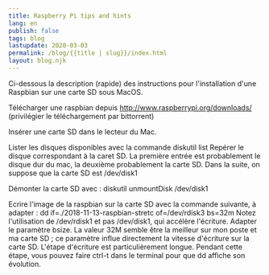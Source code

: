 ```yaml
---
title: Raspberry Pi tips and hints
lang: en
publish: false
tags: blog
lastupdate: 2020-03-03
permalink: /blog/{{title | slug}}/index.html
layout: blog.njk
--- 
```


Ci-dessous la description (rapide) des instructions pour l'installation d'une Raspbian sur une carte SD sous MacOS.

Télécharger une raspbian depuis http://www.raspberrypi.org/downloads/ (privilégier le téléchargement par bittorrent)

Insérer une carte SD dans le lecteur du Mac.

Lister les disques disponibles avec la commande 
diskutil list
Repérer le disque correspondant à la caret SD. La première entrée est probablement le disque dur du mac, la deuxième probablement la carte SD. Dans la suite, on suppose que la carte SD est /dev/disk1

Démonter la carte SD avec :
diskutil unmountDisk /dev/disk1

Ecrire l'image de la raspbian sur la carte SD avec la commande suivante, à adapter :
dd if=./2018-11-13-raspbian-stretc of=/dev/rdisk3 bs=32m
Notez l'utilisation de /dev/rdisk1 et pas /dev/disk1, qui accélère l'écriture. Adapter le paramètre bsize. La valeur 32M semble être la meilleur sur mon poste et ma carte SD ; ce paramètre influe directement la vitesse d'écriture sur la carte SD. 
L'étape d'écriture est particulièrement longue. Pendant cette étape, vous pouvez faire ctrl-t dans le terminal pour que dd affiche son évolution.

